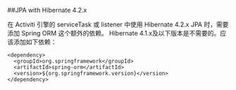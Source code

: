 ##JPA with Hibernate 4.2.x

在 Activiti 引擎的 serviceTask 或 listener 中使用 Hibernate 4.2.x JPA 时，需要添加 Spring
ORM 这个额外的依赖。 Hibernate 4.1.x及以下版本是不需要的。应该添加如下依赖：

	<dependency>
	  <groupId>org.springframework</groupId>
	  <artifactId>spring-orm</artifactId>
	  <version>${org.springframework.version}</version>
	</dependency>